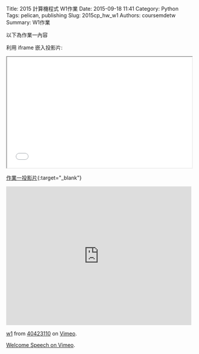 Title: 2015 計算機程式 W1作業
Date: 2015-09-18 11:41
Category: Python
Tags: pelican, publishing
Slug: 2015cp_hw_w1
Authors: coursemdetw
Summary: W1作業

以下為作業一內容

利用 iframe 嵌入投影片:

<iframe src="40423110_cp_w1_p.html" width="500" height="300"></iframe>

[作業一投影片](40423110_cp_w1_p.html){:target="_blank"}
<iframe src="https://player.vimeo.com/video/144854769" width="500" height="375" frameborder="0" webkitallowfullscreen mozallowfullscreen allowfullscreen></iframe> <p><a href="https://vimeo.com/144854769">w1</a> from <a href="https://vimeo.com/user44512429">40423110</a> on <a href="https://vimeo.com">Vimeo</a>.</p>





<p><a href="https://vimeo.com/137724068">Welcome Speech on <a href="https://vimeo.com">Vimeo</a>.</p>